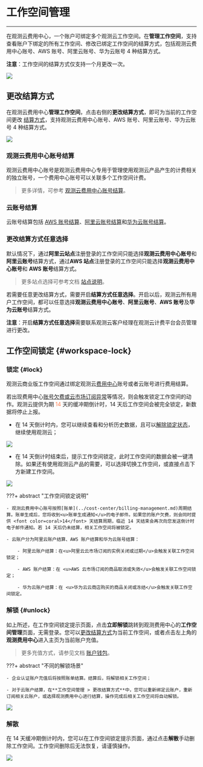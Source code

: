 # 工作空间管理
---

在观测云费用中心，一个账户可绑定多个观测云工作空间。在**管理工作空间**，支持查看账户下绑定的所有工作空间、修改已绑定工作空间的结算方式，包括观测云费用中心账号、AWS 账号、阿里云账号、华为云账号 4 种结算方式。

**注意**：工作空间的结算方式仅支持一个月更改一次。

![](img/15.aws_3.png)

## 更改结算方式

在观测云费用中心**管理工作空间**，点击右侧的**更改结算方式**，即可为当前的工作空间更改 [结算方式](../billing-account/index.md)，支持观测云费用中心账号、AWS 账号、阿里云账号、华为云账号 4 种结算方式。

![](img/10.account_11.png)

### 观测云费用中心账号结算

观测云费用中心账号是观测云费用中心专用于管理使用观测云产品产生的计费相关的独立账号，一个费用中心账号可以关联多个工作空间计费。

> 更多详情，可参考 [观测云费用中心账号结算](../../billing/billing-account/enterprise-account.md)。


### 云账号结算

云账号结算包括 [AWS 账号结算](../../billing/billing-account/aws-account.md)、[阿里云账号结算](../../billing/billing-account/aliyun-account.md)和[华为云账号结算](../../billing/billing-account/huawei-account.md)。


### 更改结算方式任意选择

默认情况下，通过**阿里云站点**注册登录的工作空间只能选择**观测云费用中心账号**和**阿里云账号**结算方式，通过**AWS 站点**注册登录的工作空间只能选择**观测云费用中心账号**和 **AWS 账号**结算方式。

> 更多站点选择可参考文档 [站点说明](../commercial-register.md#site)。

若需要任意更改结算方式，需要开启**结算方式任意选择**。开启以后，观测云所有用户工作空间，都可以任意选择**观测云费用中心账号**、**阿里云账号**、**AWS 账号**及**华为云账号**结算方式。

**注意**：开启**结算方式任意选择**需要联系观测云客户经理在观测云计费平台会员管理进行更改。


## 工作空间锁定 {#workspace-lock}

### 锁定 {#lock}

观测云商业版工作空间通过绑定观测云[费用中心](../billing-center/index.md)账号或者云账号进行费用结算。

若出现费用中心<u>账号欠费或云市场订阅异常</u>等情况，则会触发锁定工作空间的动作。观测云提供为期 <font color=coral>14</font> 天的缓冲期倒计时，14 天后工作空间会被完全锁定，新数据将停止上报。


- 在 14 天倒计时内，您可以继续查看和分析历史数据，且可以[解除锁定状态](#unlock)，继续使用观测云；

![](img/9.workspace_lock_1.png)

- 在 14 天倒计时结束后，提示工作空间锁定，此时工作空间的数据会被一键清除。如果还有使用观测云产品的需要，可以选择切换工作空间，或直接点击下方新建工作空间。

![](img/9.workspace_lock_2.png)
    
???+ abstract "工作空间锁定说明"

    - 观测云费用中心账号按照[账单](../cost-center/billing-management.md)周期结算。账单生成后，您将收到<u>账单生成通知</u>的电子邮件。如果您的账户欠费，则会同时提供 <font color=coral>14</font> 天结算周期，临近 14 天结束会再次向您发送倒计时电子邮件通知。若 14 天后仍未结算，相关工作空间将被锁定。

    - 云账户分为阿里云账户结算、AWS 账户结算和华为云账号结算：
      
        - 阿里云账户结算：在<u>阿里云云市场订阅的实例关闭或过期</u>会触发关联工作空间锁定；

        - AWS 账户结算：在 <u>AWS 云市场订阅的商品取消或失效</u>会触发关联工作空间锁定；

        - 华为云账户结算：在 <u>华为云云商店购买的商品关闭或冻结</u>会触发关联工作空间锁定。


### 解锁 {#unlock}

如上所述，在工作空间锁定提示页面，点击**立即解锁**跳转到观测费用中心的**工作空间管理**页面，无需登录。您可以[更改结算方式](../../billing/billing-account/index.md)为当前工作空间，或者点击左上角的**观测费用中心**进入主页为当前账户充值。

> 更多充值方式，请参见文档 [账户钱包](../../billing/cost-center/account-wallet/index.md)。

???+ abstract "不同的解锁场景"

    - 企业认证账户充值后将按照账单结算。结算后，将解锁相关工作空间；   

    - 对于云账户结算，在**工作空间管理 > 更改结算方式**中，您可以重新绑定云账户，重新订阅相关云账户，或选择观测费用中心进行结算，操作完成后相关工作空间将自动解锁。

![](img/9.workspace_lock_3.png)

### 解散

在 14 天缓冲期倒计时内，您可以在工作空间锁定提示页面，通过点击**解散**手动删除工作空间。工作空间删除后无法恢复，请谨慎操作。

![](img/9.workspace_lock_4.png)
